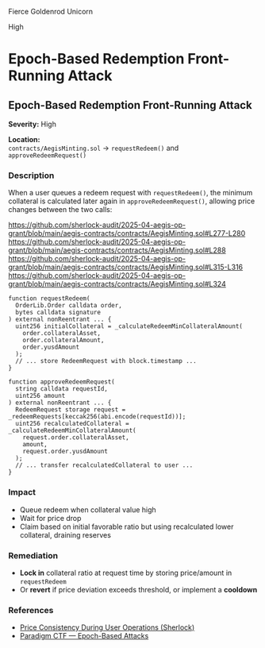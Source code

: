 Fierce Goldenrod Unicorn

High

# Epoch-Based Redemption Front-Running Attack

## Epoch-Based Redemption Front-Running Attack

**Severity:** High

**Location:**  
`contracts/AegisMinting.sol` → `requestRedeem()` and `approveRedeemRequest()`

### Description
When a user queues a redeem request with `requestRedeem()`, the minimum collateral is calculated later again in `approveRedeemRequest()`, allowing price changes between the two calls:

https://github.com/sherlock-audit/2025-04-aegis-op-grant/blob/main/aegis-contracts/contracts/AegisMinting.sol#L277-L280
https://github.com/sherlock-audit/2025-04-aegis-op-grant/blob/main/aegis-contracts/contracts/AegisMinting.sol#L288
https://github.com/sherlock-audit/2025-04-aegis-op-grant/blob/main/aegis-contracts/contracts/AegisMinting.sol#L315-L316
https://github.com/sherlock-audit/2025-04-aegis-op-grant/blob/main/aegis-contracts/contracts/AegisMinting.sol#L324


```solidity
function requestRedeem(
  OrderLib.Order calldata order,
  bytes calldata signature
) external nonReentrant ... {
  uint256 initialCollateral = _calculateRedeemMinCollateralAmount(
    order.collateralAsset,
    order.collateralAmount,
    order.yusdAmount
  );
  // ... store RedeemRequest with block.timestamp ...
}

function approveRedeemRequest(
  string calldata requestId,
  uint256 amount
) external nonReentrant ... {
  RedeemRequest storage request = _redeemRequests[keccak256(abi.encode(requestId))];
  uint256 recalculatedCollateral = _calculateRedeemMinCollateralAmount(
    request.order.collateralAsset,
    amount,
    request.order.yusdAmount
  );
  // ... transfer recalculatedCollateral to user ...
}
```

### Impact
- Queue redeem when collateral value high  
- Wait for price drop  
- Claim based on initial favorable ratio but using recalculated lower collateral, draining reserves

### Remediation
- **Lock in** collateral ratio at request time by storing price/amount in `requestRedeem`  
- Or **revert** if price deviation exceeds threshold, or implement a **cooldown**

### References
- [Price Consistency During User Operations (Sherlock)](https://docs.sherlock.xyz/audits/watsons/writing-findings#price-manipulation)  
- [Paradigm CTF — Epoch-Based Attacks](https://github.com/paradigmxyz/ctf#attacks-based-on-timing)